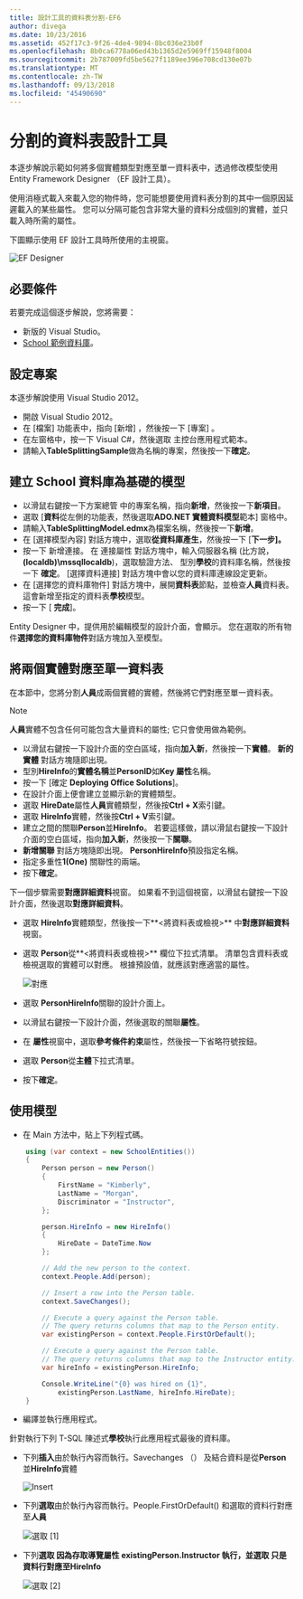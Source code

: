 ```yaml
---
title: 設計工具的資料表分割-EF6
author: divega
ms.date: 10/23/2016
ms.assetid: 452f17c3-9f26-4de4-9894-8bc036e23b0f
ms.openlocfilehash: 8b0ca6778a06ed43b1365d2e5969ff15948f8004
ms.sourcegitcommit: 2b787009fd5be5627f1189ee396e708cd130e07b
ms.translationtype: MT
ms.contentlocale: zh-TW
ms.lasthandoff: 09/13/2018
ms.locfileid: "45490690"
---
```

# <a name="designer-table-splitting"></a>分割的資料表設計工具
本逐步解說示範如何將多個實體類型對應至單一資料表中，透過修改模型使用 Entity Framework Designer （EF 設計工具）。

使用消極式載入來載入您的物件時，您可能想要使用資料表分割的其中一個原因延遲載入的某些屬性。 您可以分隔可能包含非常大量的資料分成個別的實體，並只載入時所需的屬性。

下圖顯示使用 EF 設計工具時所使用的主視窗。

![EF Designer](~/ef6/media/efdesigner.png)

## <a name="prerequisites"></a>必要條件

若要完成這個逐步解說，您將需要：

- 新版的 Visual Studio。
- [School 範例資料庫](~/ef6/resources/school-database.md)。

## <a name="set-up-the-project"></a>設定專案

本逐步解說使用 Visual Studio 2012。

-   開啟 Visual Studio 2012。
-   在 [檔案]  功能表中，指向 [新增] ，然後按一下 [專案] 。
-   在左窗格中，按一下 Visual C\#，然後選取 主控台應用程式範本。
-   請輸入**TableSplittingSample**做為名稱的專案，然後按一下**確定**。

## <a name="create-a-model-based-on-the-school-database"></a>建立 School 資料庫為基礎的模型

-   以滑鼠右鍵按一下方案總管 中的專案名稱，指向**新增**，然後按一下**新項目**。
-   選取 [**資料**從左側的功能表，然後選取**ADO.NET 實體資料模型**範本] 窗格中。
-   請輸入**TableSplittingModel.edmx**為檔案名稱，然後按一下**新增**。
-   在 [選擇模型內容] 對話方塊中，選取**從資料庫產生**，然後按一下 [**下一步]。**
-   按一下 新增連接。 在 連接屬性 對話方塊中，輸入伺服器名稱 (比方說， **(localdb)\\mssqllocaldb**)，選取驗證方法、 型別**學校**的資料庫名稱，然後按一下 **確定**。
    [選擇資料連接] 對話方塊中會以您的資料庫連線設定更新。
-   在 [選擇您的資料庫物件] 對話方塊中，展開**資料表**節點，並檢查**人員**資料表。 這會新增至指定的資料表**學校**模型。
-   按一下 [ **完成**]。

Entity Designer 中，提供用於編輯模型的設計介面，會顯示。 您在選取的所有物件**選擇您的資料庫物件**對話方塊加入至模型。

## <a name="map-two-entities-to-a-single-table"></a>將兩個實體對應至單一資料表

在本節中，您將分割**人員**成兩個實體的實體，然後將它們對應至單一資料表。

> [!NOTE]
> **人員**實體不包含任何可能包含大量資料的屬性; 它只會使用做為範例。

-   以滑鼠右鍵按一下設計介面的空白區域，指向**加入新**，然後按一下**實體**。
    **新的實體** 對話方塊隨即出現。
-   型別**HireInfo**的**實體名稱**並**PersonID**如**Key 屬性**名稱。
-   按一下 [確定 **Deploying Office Solutions**]。
-   在設計介面上便會建立並顯示新的實體類型。
-   選取  **HireDate**屬性**人員**實體類型，然後按**Ctrl + X**索引鍵。
-   選取  **HireInfo**實體，然後按**Ctrl + V**索引鍵。
-   建立之間的關聯**Person**並**HireInfo**。 若要這樣做，請以滑鼠右鍵按一下設計介面的空白區域，指向**加入新**，然後按一下**關聯**。
-   **新增關聯** 對話方塊隨即出現。 **PersonHireInfo**預設指定名稱。
-   指定多重性**1(One)** 關聯性的兩端。
-   按下**確定**。

下一個步驟需要**對應詳細資料**視窗。 如果看不到這個視窗，以滑鼠右鍵按一下設計介面，然後選取**對應詳細資料**。

-   選取  **HireInfo**實體類型，然後按一下**&lt;將資料表或檢視&gt;** 中**對應詳細資料**視窗。
-   選取  **Person**從**&lt;將資料表或檢視&gt;** 欄位下拉式清單。 清單包含資料表或檢視選取的實體可以對應。
    根據預設值，就應該對應適當的屬性。

    ![對應](~/ef6/media/mapping.png)

-   選取  **PersonHireInfo**關聯的設計介面上。
-   以滑鼠右鍵按一下設計介面，然後選取的關聯**屬性**。
-   在 **屬性**視窗中，選取**參考條件約束**屬性，然後按一下省略符號按鈕。
-   選取  **Person**從**主體**下拉式清單。
-   按下**確定**。

 

## <a name="use-the-model"></a>使用模型

-   在 Main 方法中，貼上下列程式碼。

``` csharp
    using (var context = new SchoolEntities())
    {
        Person person = new Person()
        {
            FirstName = "Kimberly",
            LastName = "Morgan",
            Discriminator = "Instructor",
        };

        person.HireInfo = new HireInfo()
        {
            HireDate = DateTime.Now
        };

        // Add the new person to the context.
        context.People.Add(person);

        // Insert a row into the Person table.  
        context.SaveChanges();

        // Execute a query against the Person table.
        // The query returns columns that map to the Person entity.
        var existingPerson = context.People.FirstOrDefault();

        // Execute a query against the Person table.
        // The query returns columns that map to the Instructor entity.
        var hireInfo = existingPerson.HireInfo;

        Console.WriteLine("{0} was hired on {1}",
            existingPerson.LastName, hireInfo.HireDate);
    }
```
-   編譯並執行應用程式。

針對執行下列 T-SQL 陳述式**學校**執行此應用程式最後的資料庫。 

-   下列**插入**由於執行內容而執行。Savechanges （） 及結合資料是從**Person**並**HireInfo**實體

    ![Insert](~/ef6/media/insert.png)

-   下列**選取**由於執行內容而執行。People.FirstOrDefault() 和選取的資料行對應至**人員**

    ![選取 [1]](~/ef6/media/select1.png)

-   下列**選取 **因為存取導覽屬性 existingPerson.Instructor 執行，並選取 只是資料行對應至**HireInfo**

    ![選取 [2]](~/ef6/media/select2.png)
